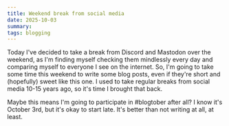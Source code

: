 ```yaml
---
title: Weekend break from social media
date: 2025-10-03
summary:
tags: blogging
---
```

Today I've decided to take a break from Discord and Mastodon over the weekend, as I'm finding myself checking them mindlessly every day and comparing myself to everyone I see on the internet. So, I'm going to take some time this weekend to write some blog posts, even if they're short and (hopefully) sweet like this one. I used to take regular breaks from social media 10-15 years ago, so it's time I brought that back.

Maybe this means I'm going to participate in #blogtober after all? I know it's October 3rd, but it's okay to start late. It's better than not writing at all, at least.
